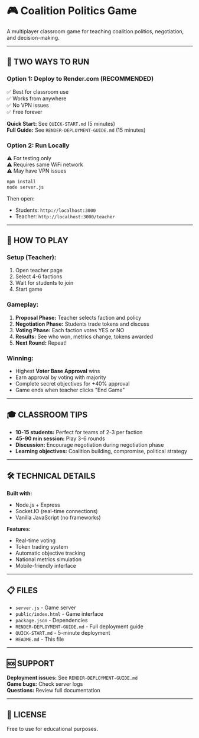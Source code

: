 # 🎮 Coalition Politics Game

A multiplayer classroom game for teaching coalition politics, negotiation, and decision-making.

---

## 🚀 **TWO WAYS TO RUN**

### **Option 1: Deploy to Render.com (RECOMMENDED)**
✅ Best for classroom use  
✅ Works from anywhere  
✅ No VPN issues  
✅ Free forever  

**Quick Start:** See `QUICK-START.md` (5 minutes)  
**Full Guide:** See `RENDER-DEPLOYMENT-GUIDE.md` (15 minutes)

### **Option 2: Run Locally**
⚠️ For testing only  
⚠️ Requires same WiFi network  
⚠️ May have VPN issues  

```bash
npm install
node server.js
```

Then open:
- Students: `http://localhost:3000`
- Teacher: `http://localhost:3000/teacher`

---

## 🎯 **HOW TO PLAY**

### **Setup (Teacher):**
1. Open teacher page
2. Select 4-6 factions
3. Wait for students to join
4. Start game

### **Gameplay:**
1. **Proposal Phase:** Teacher selects faction and policy
2. **Negotiation Phase:** Students trade tokens and discuss
3. **Voting Phase:** Each faction votes YES or NO
4. **Results:** See who won, metrics change, tokens awarded
5. **Next Round:** Repeat!

### **Winning:**
- Highest **Voter Base Approval** wins
- Earn approval by voting with majority
- Complete secret objectives for +40% approval
- Game ends when teacher clicks "End Game"

---

## 🎓 **CLASSROOM TIPS**

- **10-15 students:** Perfect for teams of 2-3 per faction
- **45-90 min session:** Play 3-6 rounds
- **Discussion:** Encourage negotiation during negotiation phase
- **Learning objectives:** Coalition building, compromise, political strategy

---

## 🛠️ **TECHNICAL DETAILS**

**Built with:**
- Node.js + Express
- Socket.IO (real-time connections)
- Vanilla JavaScript (no frameworks)

**Features:**
- Real-time voting
- Token trading system
- Automatic objective tracking
- National metrics simulation
- Mobile-friendly interface

---

## 📋 **FILES**

- `server.js` - Game server
- `public/index.html` - Game interface
- `package.json` - Dependencies
- `RENDER-DEPLOYMENT-GUIDE.md` - Full deployment guide
- `QUICK-START.md` - 5-minute deployment
- `README.md` - This file

---

## 🆘 **SUPPORT**

**Deployment issues:** See `RENDER-DEPLOYMENT-GUIDE.md`  
**Game bugs:** Check server logs  
**Questions:** Review full documentation

---

## 📜 **LICENSE**

Free to use for educational purposes.

